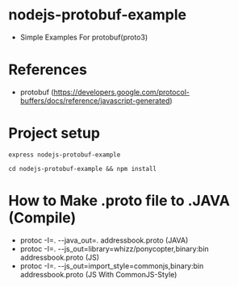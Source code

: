 # nodejs-protobuf-example
 - Simple Examples For protobuf(proto3)

# References
 - protobuf (https://developers.google.com/protocol-buffers/docs/reference/javascript-generated)

# Project setup
```
express nodejs-protobuf-example
```

```
cd nodejs-protobuf-example && npm install
```


# How to Make .proto file to .JAVA (Compile)
 - protoc -I=. --java_out=. addressbook.proto (JAVA)
 - protoc -I=. --js_out=library=whizz/ponycopter,binary:bin addressbook.proto (JS)
 - protoc -I=. --js_out=import_style=commonjs,binary:bin addressbook.proto (JS With CommonJS-Style)